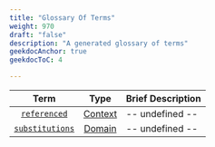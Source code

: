 ```yaml
---
title: "Glossary Of Terms"
weight: 970
draft: "false"
description: "A generated glossary of terms"
geekdocAnchor: true
geekdocToC: 4

---
```

| Term | Type | Brief Description |
| :---: | :---: | :---              |
| [`referenced`](/substitutions/referenced) | [Context](https://riddl.tech/concepts/context/) | -- undefined -- |
| [`substitutions`](/substitutions) | [Domain](https://riddl.tech/concepts/domain/) | -- undefined -- |
